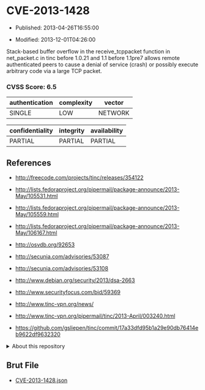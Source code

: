 # CVE-2013-1428

- Published: 2013-04-26T16:55:00

- Modified: 2013-12-01T04:26:00

Stack-based buffer overflow in the receive_tcppacket function in net_packet.c in tinc before 1.0.21 and 1.1 before 1.1pre7 allows remote authenticated peers to cause a denial of service (crash) or possibly execute arbitrary code via a large TCP packet.

### CVSS Score: **6.5**

| authentication | complexity | vector |
| --- | --- | --- |
| SINGLE | LOW | NETWORK |

| confidentiality | integrity | availability |
| --- | --- | --- |
| PARTIAL | PARTIAL | PARTIAL |

## References

* http://freecode.com/projects/tinc/releases/354122

* http://lists.fedoraproject.org/pipermail/package-announce/2013-May/105531.html

* http://lists.fedoraproject.org/pipermail/package-announce/2013-May/105559.html

* http://lists.fedoraproject.org/pipermail/package-announce/2013-May/106167.html

* http://osvdb.org/92653

* http://secunia.com/advisories/53087

* http://secunia.com/advisories/53108

* http://www.debian.org/security/2013/dsa-2663

* http://www.securityfocus.com/bid/59369

* http://www.tinc-vpn.org/news/

* http://www.tinc-vpn.org/pipermail/tinc/2013-April/003240.html

* https://github.com/gsliepen/tinc/commit/17a33dfd95b1a29e90db76414eb9622df9632320

<details>
<summary>About this repository</summary> 

  This repository is part of the project [Live Hack CVE](https://github.com/Live-Hack-CVE). Main website can be found [www.live-hack.org](https://www.live-hack.org) 
  
  Made by [Sn0wAlice](https://github.com/Sn0wAlice) for the people that care about security and need to have a feed of the latest CVEs. Hope you enjoy it, don't forget to star the repo and follow me on [Twitter](https://twitter.com/Sn0wAlice) and [Github](https://github.com/Sn0wAlice). And that is my [personnal website](https://www.alice-snow.me/)

  - [Home Page](https://github.com/Live-Hack-CVE)
  - [Framework](https://github.com/Live-Hack-CVE/cve-framework)
  - [CVE database](https://github.com/Live-Hack-CVE/full_database)
  - [Changelog](https://github.com/Live-Hack-CVE/Changelog)
</details>

## Brut File

* [CVE-2013-1428.json](https://raw.githubusercontent.com/Live-Hack-CVE/full_database/main/cves/2013/CVE-2013-1428.json)

